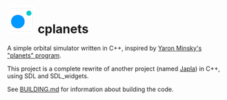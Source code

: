 # ![Alt text](https://github.com/hydren/cplanets/blob/1.0.0/data/icon.png "cplanets logo") cplanets
A simple orbital simulator written in C++, inspired by [Yaron Minsky's "planets" program](http://planets.homedns.org).

This project is a complete rewrite of another project (named [Japla](https://github.com/hydren/japla)) in C++, using SDL and SDL_widgets.

See [BUILDING.md](https://github.com/hydren/cplanets/blob/master/BUILDING.md) for information about building the code.
